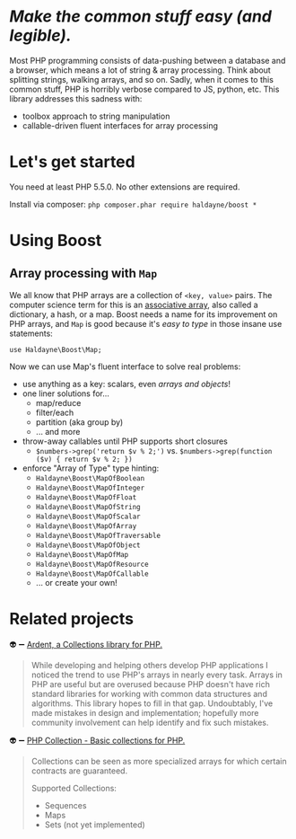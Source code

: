 # *Make the common stuff easy (and legible).*

Most PHP programming consists of data-pushing between a database and a browser, which means a lot of string & array processing.  Think about splitting strings, walking arrays, and so on.  Sadly, when it comes to this common stuff, PHP is horribly verbose compared to JS, python, etc.  This library addresses this sadness with:

* toolbox approach to string manipulation
* callable-driven fluent interfaces for array processing

# Let's get started

You need at least PHP 5.5.0.  No other extensions are required.

Install via composer: `php composer.phar require haldayne/boost *`

# Using Boost

## Array processing with `Map`

We all know that PHP arrays are a collection of `<key, value>` pairs.  The computer science term for this is an [associative array](https://en.wikipedia.org/wiki/Associative_array), also called a dictionary, a hash, or a map.  Boost needs a name for its improvement on PHP arrays, and `Map` is good because it's *easy to type* in those insane use statements:

    use Haldayne\Boost\Map;

Now we can use Map's fluent interface to solve real problems:

* use anything as a key: scalars, even *arrays and objects*!
* one liner solutions for...
   * map/reduce
   * filter/each
   * partition (aka group by)
   * ... and more
* throw-away callables until PHP supports short closures
   * `$numbers->grep('return $v % 2;')` vs.
     `$numbers->grep(function ($v) { return $v % 2; })`
* enforce "Array of Type" type hinting:
   * `Haldayne\Boost\MapOfBoolean`
   * `Haldayne\Boost\MapOfInteger`
   * `Haldayne\Boost\MapOfFloat`
   * `Haldayne\Boost\MapOfString`
   * `Haldayne\Boost\MapOfScalar`
   * `Haldayne\Boost\MapOfArray`
   * `Haldayne\Boost\MapOfTraversable`
   * `Haldayne\Boost\MapOfObject`
   * `Haldayne\Boost\MapOfMap`
   * `Haldayne\Boost\MapOfResource`
   * `Haldayne\Boost\MapOfCallable`
   * ... or create your own!

# Related projects

:alien: :heavy_minus_sign: [Ardent, a Collections library for PHP.](https://github.com/morrisonlevi/Ardent)

> While developing and helping others develop PHP applications I noticed the trend to use PHP's arrays in nearly every task. Arrays in PHP are useful but are overused because PHP doesn't have rich standard libraries for working with common data structures and algorithms. This library hopes to fill in that gap. Undoubtably, I've made mistakes in design and implementation; hopefully more community involvement can help identify and fix such mistakes.


:alien: :heavy_minus_sign: [PHP Collection - Basic collections for PHP.](http://jmsyst.com/libs/PHP-Collection)

> Collections can be seen as more specialized arrays for which certain contracts are guaranteed.
>
> Supported Collections:
> * Sequences
> * Maps
> * Sets (not yet implemented)

